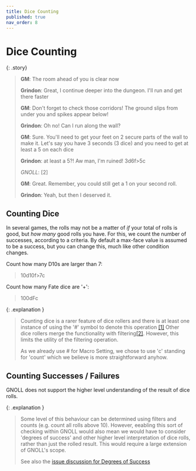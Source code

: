 ```yaml
---
title: Dice Counting
published: true
nav_order: 8
---
```


# Dice Counting

{: .story}
>**GM**: The room ahead of you is clear now
>
>**Grindon**: Great, I continue deeper into the dungeon. I'll run and get there faster
>
>**GM**: Don't forget to check those corridors! The ground slips from under you and spikes appear below!
>
>**Grindon**: Oh no! Can I run along the wall?
>
>**GM**: Sure. You'll need to get your feet on 2 secure parts of the wall to make it. Let's say you have 3 seconds (3 dice) and you need to get at least a 5 on each dice
>
>**Grindon**: at least a 5?! Aw man, I'm ruined!  3d6f>5c
>
>*GNOLL*: [2]
>
>**GM**: Great. Remember, you could still get a 1 on your second roll.
>
>**Grindon**: Yeah, but then I deserved it.

## Counting Dice

In several games, the rolls may not be a matter of *if* your total of rolls is good, but *how many* good rolls you have.
For this, we count the number of successes, according to a criteria. By default a max-face value is assumed to be a success, but you can change this, much like other condition changes.

Count how many D10s are larger than 7:
>10d10f>7c

Count how many Fate dice are '+':
>100dFc

{: .explanation }
> Counting dice is a rarer feature of dice rollers and there is at least one instance of using the '#' symbol to denote this operation [[1]](https://www.sophiehoulden.com/dice/documentation/notation.html#count)
> Other dice rollers merge the functionality with filtering[[2]](https://www.critdice.com/blog/2016/10/30/critdice-version-20-released). However, this limits the utility of the filtering operation.
>
> As we already use # for Macro Setting, we chose to use 'c' standing for 'count' which we believe is more straightforward anyhow.

## Counting Successes / Failures

GNOLL does not support the higher level understanding of the result of dice rolls.

{: .explanation }
> Some level of this behaviour can be determined using filters and counts (e.g. count all rolls above 10). However, eeabling this sort of checking within GNOLL would also mean we would have to consider 'degrees of success' and other higher level interpretation of dice rolls, rather than just the rolled result. This would require a large extension of GNOLL's scope.
>
> See also the [issue discussion for Degrees of Success](https://github.com/ianfhunter/GNOLL/issues/48)
